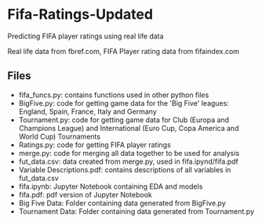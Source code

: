# Fifa-Ratings-Updated
Predicting FIFA player ratings using real life data

Real life data from fbref.com, FIFA Player rating data from fifaindex.com

## Files
- fifa_funcs.py: contains functions used in other python files
- BigFive.py: code for getting game data for the 'Big Five' leagues: England, Spain, France, Italy and Germany
- Tournament.py: code for getting game data for Club (Europa and Champions League) and International (Euro Cup, Copa America and World Cup) Tournaments
- Ratings.py: code for getting FIFA player ratings
- merge.py: code for merging all data together to be used for analysis
- fut_data.csv: data created from merge.py, used in fifa.ipynd/fifa.pdf
- Variable Descriptions.pdf: contains descriptions of all variables in fut_data.csv
- fifa.ipynb: Jupyter Notebook containing EDA and models
- fifa.pdf: pdf version of Jupyter Notebook 
- Big Five Data: Folder containing data generated from BigFive.py
- Tournament Data: Folder containing data generated from Tournament.py
